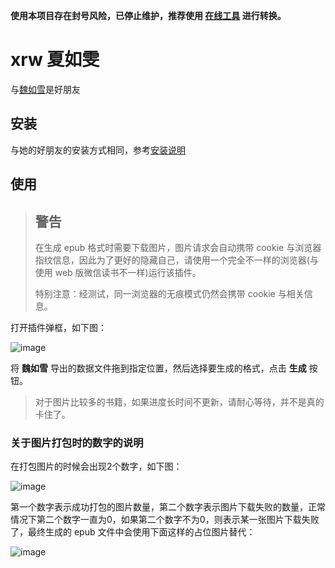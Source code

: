 **使用本项目存在封号风险，已停止维护，推荐使用 [在线工具](https://weread.deno.dev/) 进行转换。**

# xrw 夏如雯

与[魏如雪](https://github.com/ckisok/wrx)是好朋友

## 安装

与她的好朋友的安装方式相同，参考[安装说明](https://github.com/ckisok/wrx#%E5%AE%89%E8%A3%85)

## 使用

> ## 警告
> 在生成 epub 格式时需要下载图片，图片请求会自动携带 cookie 与浏览器指纹信息，因此为了更好的隐藏自己，请使用一个完全不一样的浏览器(与使用 web 版微信读书不一样)运行该插件。
>
> 特别注意：经测试，同一浏览器的无痕模式仍然会携带 cookie 与相关信息。

打开插件弹框，如下图：

![image](https://github.com/ckisok/xrw/assets/143160104/fbe052d5-3653-4164-939b-d3a49c9a8fed)

将 **魏如雪** 导出的数据文件拖到指定位置，然后选择要生成的格式，点击 **生成** 按钮。

> 对于图片比较多的书籍，如果进度长时间不更新，请耐心等待，并不是真的卡住了。

### 关于图片打包时的数字的说明

在打包图片的时候会出现2个数字，如下图：

![image](https://github.com/ckisok/xrw/assets/143160104/5334b448-bbe9-4b2b-8d29-476534716d86)

第一个数字表示成功打包的图片数量，第二个数字表示图片下载失败的数量，正常情况下第二个数字一直为0，如果第二个数字不为0，则表示某一张图片下载失败了，最终生成的 epub 文件中会使用下面这样的占位图片替代：

![image](https://github.com/ckisok/xrw/assets/143160104/b9a0dc15-e241-4f99-b537-4595fc78273a)
